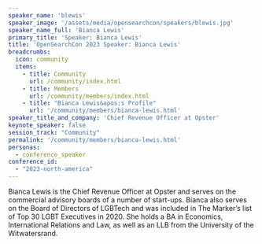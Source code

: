```yaml
---
speaker_name: 'blewis'
speaker_image: '/assets/media/opensearchcon/speakers/blewis.jpg'
speaker_name_full: 'Bianca Lewis'
primary_title: 'Speaker: Bianca Lewis'
title: 'OpenSearchCon 2023 Speaker: Bianca Lewis'
breadcrumbs:
  icon: community
  items:
    - title: Community
      url: /community/index.html
    - title: Members
      url: /community/members/index.html
    - title: "Bianca Lewis&apos;s Profile"
      url: '/community/members/bianca-lewis.html'
speaker_title_and_company: 'Chief Revenue Officer at Opster'
keynote_speaker: false
session_track: "Community"
permalink: '/community/members/bianca-lewis.html'
personas:
  - conference_speaker
conference_id:
  - "2023-north-america"
---
```

Bianca Lewis is the Chief Revenue Officer at Opster and serves on the commercial advisory boards of a number of start-ups. Bianca also serves on the Board of Directors of LGBTech and was included in The Marker’s list of Top 30 LGBT Executives in 2020. She holds a BA in Economics, International Relations and Law, as well as an LLB from the University of the Witwatersrand.
